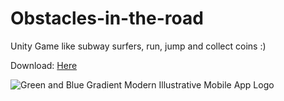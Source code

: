 # Obstacles-in-the-road
Unity Game like subway surfers, run, jump and collect coins :)

Download: [Here](https://github.com/geord1on/Obstacles-in-the-road/releases)



![Green and Blue Gradient Modern Illustrative Mobile App Logo](https://github.com/user-attachments/assets/599566c4-650a-40f6-aa9e-b6d0f7b5b4f0)
